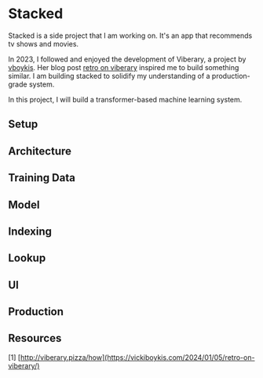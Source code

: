 # Stacked

Stacked is a side project that I am working on. It's an app that recommends tv shows and movies.

In 2023, I followed and enjoyed the development of Viberary, a project by [vboykis](https://twitter.com/vboykis). Her blog post [retro on viberary](https://vickiboykis.com/2024/01/05/retro-on-viberary/) inspired me to build something similar. I am building stacked to solidify my understanding of a production-grade system.

In this project, I will build a transformer-based machine learning system.

## Setup


## Architecture


## Training Data


## Model


## Indexing


## Lookup


## UI


## Production


## Resources

[1] [http://viberary.pizza/how](https://vickiboykis.com/2024/01/05/retro-on-viberary/)
